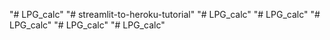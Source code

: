 "# LPG_calc" 
"# streamlit-to-heroku-tutorial" 
"# LPG_calc" 
"# LPG_calc" 
"# LPG_calc" 
"# LPG_calc" 
"# LPG_calc" 
